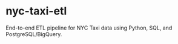 # nyc-taxi-etl
End-to-end ETL pipeline for NYC Taxi data using Python, SQL, and PostgreSQL/BigQuery.
